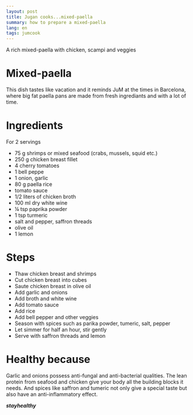 ```yaml
---
layout: post
title: Jugan cooks...mixed-paella
summary: how to prepare a mixed-paella
lang: en
tags: jumcook
---
```


<div class="message">
A rich mixed-paella with chicken, scampi and veggies
</div>

# Mixed-paella
This dish tastes like vacation and it reminds JuM at the times in Barcelona, where big fat paella pans are made from fresh ingrediants and with a lot of time.

# Ingredients
For 2 servings
- 75 g shrimps or mixed seafood (crabs, mussels, squid etc.)
- 250 g chicken breast fillet
- 4 cherry tomatoes
- 1 bell peppe
- 1 onion, garlic
- 80 g paella rice
- tomato sauce
- 1/2 liters of chicken broth
- 100 ml dry white wine
- ¼ tsp paprika powder
- 1 tsp turmeric
- salt and pepper, saffron threads
- olive oil
- 1 lemon

# Steps
- Thaw chicken breast and shrimps
- Cut chicken breast into cubes
- Saute chicken breast in olive oil
- Add garlic and onions
- Add broth and white wine
- Add tomato sauce
- Add rice
- Add bell pepper and other veggies
- Season with spices such as parika powder, tumeric, salt, pepper
- Let simmer for half an hour, stir gently
- Serve with saffron threads and lemon

# Healthy because
Garlic and onions possess anti-fungal and anti-bacterial qualities. 
The lean protein from seafood and chicken give your body all the building blocks it needs. 
And spices like saffron and tumeric not only give a special taste but also have an anti-inflammatory effect.

_**stayhealthy**_
